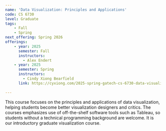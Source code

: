 ```yaml
---
name: 'Data Visualization: Principles and Applications'
code: CS 6730
level: Graduate
tags:
    - Fall
    - Spring
next_offering: Spring 2026
offerings:
    - year: 2025
      semester: Fall
      instructors: 
        - Alex Endert
    - year: 2025
      semester: Spring
      instructors: 
        - Cindy Xiong Bearfield
      link: https://cyxiong.com/2025-spring-gatech-cs-6730-data-visualization-principles-applications/
  
---
```


This course focuses on the principles and applications of data visualization, helping students become better visualization designers and critics. The courses emphasizes use of off-the-shelf software tools such as Tableau, so students without a technical programming background are welcome. It is our introductory graduate visualization course.

